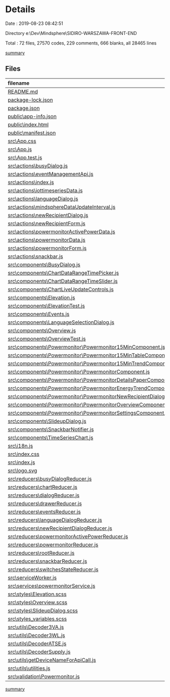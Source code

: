 # Details

Date : 2019-08-23 08:42:51

Directory e:\Dev\Mindsphere\SIDIRO-WARSZAWA-FRONT-END

Total : 72 files,  27570 codes, 229 comments, 666 blanks, all 28465 lines

[summary](results.md)

## Files
| filename | language | code | comment | blank | total |
| :--- | :--- | ---: | ---: | ---: | ---: |
| [README.md](file:///e%3A/Dev/Mindsphere/SIDIRO-WARSZAWA-FRONT-END/README.md) | Markdown | 1 | 0 | 0 | 1 |
| [package-lock.json](file:///e%3A/Dev/Mindsphere/SIDIRO-WARSZAWA-FRONT-END/package-lock.json) | JSON | 17,237 | 0 | 1 | 17,238 |
| [package.json](file:///e%3A/Dev/Mindsphere/SIDIRO-WARSZAWA-FRONT-END/package.json) | JSON | 58 | 0 | 1 | 59 |
| [public\app-info.json](file:///e%3A/Dev/Mindsphere/SIDIRO-WARSZAWA-FRONT-END/public/app-info.json) | JSON | 21 | 0 | 0 | 21 |
| [public\index.html](file:///e%3A/Dev/Mindsphere/SIDIRO-WARSZAWA-FRONT-END/public/index.html) | HTML | 24 | 24 | 1 | 49 |
| [public\manifest.json](file:///e%3A/Dev/Mindsphere/SIDIRO-WARSZAWA-FRONT-END/public/manifest.json) | JSON | 15 | 0 | 1 | 16 |
| [src\App.css](file:///e%3A/Dev/Mindsphere/SIDIRO-WARSZAWA-FRONT-END/src/App.css) | CSS | 0 | 0 | 1 | 1 |
| [src\App.js](file:///e%3A/Dev/Mindsphere/SIDIRO-WARSZAWA-FRONT-END/src/App.js) | JavaScript | 199 | 0 | 9 | 208 |
| [src\App.test.js](file:///e%3A/Dev/Mindsphere/SIDIRO-WARSZAWA-FRONT-END/src/App.test.js) | JavaScript | 8 | 0 | 2 | 10 |
| [src\actions\busyDialog.js](file:///e%3A/Dev/Mindsphere/SIDIRO-WARSZAWA-FRONT-END/src/actions/busyDialog.js) | JavaScript | 12 | 0 | 3 | 15 |
| [src\actions\eventManagementApi.js](file:///e%3A/Dev/Mindsphere/SIDIRO-WARSZAWA-FRONT-END/src/actions/eventManagementApi.js) | JavaScript | 30 | 3 | 4 | 37 |
| [src\actions\index.js](file:///e%3A/Dev/Mindsphere/SIDIRO-WARSZAWA-FRONT-END/src/actions/index.js) | JavaScript | 18 | 0 | 1 | 19 |
| [src\actions\iottimeseriesData.js](file:///e%3A/Dev/Mindsphere/SIDIRO-WARSZAWA-FRONT-END/src/actions/iottimeseriesData.js) | JavaScript | 163 | 5 | 6 | 174 |
| [src\actions\languageDialog.js](file:///e%3A/Dev/Mindsphere/SIDIRO-WARSZAWA-FRONT-END/src/actions/languageDialog.js) | JavaScript | 2 | 0 | 1 | 3 |
| [src\actions\mindsphereDataUpdateInterval.js](file:///e%3A/Dev/Mindsphere/SIDIRO-WARSZAWA-FRONT-END/src/actions/mindsphereDataUpdateInterval.js) | JavaScript | 217 | 10 | 9 | 236 |
| [src\actions\newRecipientDialog.js](file:///e%3A/Dev/Mindsphere/SIDIRO-WARSZAWA-FRONT-END/src/actions/newRecipientDialog.js) | JavaScript | 12 | 0 | 3 | 15 |
| [src\actions\newRecipientForm.js](file:///e%3A/Dev/Mindsphere/SIDIRO-WARSZAWA-FRONT-END/src/actions/newRecipientForm.js) | JavaScript | 6 | 0 | 2 | 8 |
| [src\actions\powermonitorActivePowerData.js](file:///e%3A/Dev/Mindsphere/SIDIRO-WARSZAWA-FRONT-END/src/actions/powermonitorActivePowerData.js) | JavaScript | 103 | 4 | 25 | 132 |
| [src\actions\powermonitorData.js](file:///e%3A/Dev/Mindsphere/SIDIRO-WARSZAWA-FRONT-END/src/actions/powermonitorData.js) | JavaScript | 156 | 3 | 46 | 205 |
| [src\actions\powermonitorForm.js](file:///e%3A/Dev/Mindsphere/SIDIRO-WARSZAWA-FRONT-END/src/actions/powermonitorForm.js) | JavaScript | 16 | 0 | 4 | 20 |
| [src\actions\snackbar.js](file:///e%3A/Dev/Mindsphere/SIDIRO-WARSZAWA-FRONT-END/src/actions/snackbar.js) | JavaScript | 22 | 0 | 5 | 27 |
| [src\components\BusyDialog.js](file:///e%3A/Dev/Mindsphere/SIDIRO-WARSZAWA-FRONT-END/src/components/BusyDialog.js) | JavaScript | 58 | 0 | 6 | 64 |
| [src\components\ChartDataRangeTimePicker.js](file:///e%3A/Dev/Mindsphere/SIDIRO-WARSZAWA-FRONT-END/src/components/ChartDataRangeTimePicker.js) | JavaScript | 67 | 0 | 7 | 74 |
| [src\components\ChartDataRangeTimeSlider.js](file:///e%3A/Dev/Mindsphere/SIDIRO-WARSZAWA-FRONT-END/src/components/ChartDataRangeTimeSlider.js) | JavaScript | 99 | 25 | 13 | 137 |
| [src\components\ChartLiveUpdateControls.js](file:///e%3A/Dev/Mindsphere/SIDIRO-WARSZAWA-FRONT-END/src/components/ChartLiveUpdateControls.js) | JavaScript | 37 | 0 | 6 | 43 |
| [src\components\Elevation.js](file:///e%3A/Dev/Mindsphere/SIDIRO-WARSZAWA-FRONT-END/src/components/Elevation.js) | JavaScript | 2,261 | 0 | 12 | 2,273 |
| [src\components\ElevationTest.js](file:///e%3A/Dev/Mindsphere/SIDIRO-WARSZAWA-FRONT-END/src/components/ElevationTest.js) | JavaScript | 27 | 0 | 7 | 34 |
| [src\components\Events.js](file:///e%3A/Dev/Mindsphere/SIDIRO-WARSZAWA-FRONT-END/src/components/Events.js) | JavaScript | 133 | 0 | 11 | 144 |
| [src\components\LanguageSelectionDialog.js](file:///e%3A/Dev/Mindsphere/SIDIRO-WARSZAWA-FRONT-END/src/components/LanguageSelectionDialog.js) | JavaScript | 60 | 0 | 8 | 68 |
| [src\components\Overview.js](file:///e%3A/Dev/Mindsphere/SIDIRO-WARSZAWA-FRONT-END/src/components/Overview.js) | JavaScript | 1,089 | 3 | 36 | 1,128 |
| [src\components\OverviewTest.js](file:///e%3A/Dev/Mindsphere/SIDIRO-WARSZAWA-FRONT-END/src/components/OverviewTest.js) | JavaScript | 31 | 0 | 7 | 38 |
| [src\components\Powermonitor\Powermonitor15MinComponent.js](file:///e%3A/Dev/Mindsphere/SIDIRO-WARSZAWA-FRONT-END/src/components/Powermonitor/Powermonitor15MinComponent.js) | JavaScript | 299 | 5 | 26 | 330 |
| [src\components\Powermonitor\Powermonitor15MinTableComponent.js](file:///e%3A/Dev/Mindsphere/SIDIRO-WARSZAWA-FRONT-END/src/components/Powermonitor/Powermonitor15MinTableComponent.js) | JavaScript | 171 | 0 | 10 | 181 |
| [src\components\Powermonitor\Powermonitor15MinTrendComponent.js](file:///e%3A/Dev/Mindsphere/SIDIRO-WARSZAWA-FRONT-END/src/components/Powermonitor/Powermonitor15MinTrendComponent.js) | JavaScript | 245 | 0 | 42 | 287 |
| [src\components\Powermonitor\PowermonitorComponent.js](file:///e%3A/Dev/Mindsphere/SIDIRO-WARSZAWA-FRONT-END/src/components/Powermonitor/PowermonitorComponent.js) | JavaScript | 226 | 0 | 20 | 246 |
| [src\components\Powermonitor\PowermonitorDetailsPaperComponent.js](file:///e%3A/Dev/Mindsphere/SIDIRO-WARSZAWA-FRONT-END/src/components/Powermonitor/PowermonitorDetailsPaperComponent.js) | JavaScript | 211 | 2 | 19 | 232 |
| [src\components\Powermonitor\PowermonitorEnergyTrendComponent.js](file:///e%3A/Dev/Mindsphere/SIDIRO-WARSZAWA-FRONT-END/src/components/Powermonitor/PowermonitorEnergyTrendComponent.js) | JavaScript | 269 | 1 | 39 | 309 |
| [src\components\Powermonitor\PowermonitorNewRecipientDialogComponent.js](file:///e%3A/Dev/Mindsphere/SIDIRO-WARSZAWA-FRONT-END/src/components/Powermonitor/PowermonitorNewRecipientDialogComponent.js) | JavaScript | 183 | 1 | 20 | 204 |
| [src\components\Powermonitor\PowermonitorOverviewComponent.js](file:///e%3A/Dev/Mindsphere/SIDIRO-WARSZAWA-FRONT-END/src/components/Powermonitor/PowermonitorOverviewComponent.js) | JavaScript | 46 | 0 | 8 | 54 |
| [src\components\Powermonitor\PowermonitorSettingsComponent.js](file:///e%3A/Dev/Mindsphere/SIDIRO-WARSZAWA-FRONT-END/src/components/Powermonitor/PowermonitorSettingsComponent.js) | JavaScript | 432 | 4 | 29 | 465 |
| [src\components\SlideupDialog.js](file:///e%3A/Dev/Mindsphere/SIDIRO-WARSZAWA-FRONT-END/src/components/SlideupDialog.js) | JavaScript | 762 | 5 | 34 | 801 |
| [src\components\SnackbarNotifier.js](file:///e%3A/Dev/Mindsphere/SIDIRO-WARSZAWA-FRONT-END/src/components/SnackbarNotifier.js) | JavaScript | 61 | 5 | 12 | 78 |
| [src\components\TimeSeriesChart.js](file:///e%3A/Dev/Mindsphere/SIDIRO-WARSZAWA-FRONT-END/src/components/TimeSeriesChart.js) | JavaScript | 190 | 3 | 20 | 213 |
| [src\i18n.js](file:///e%3A/Dev/Mindsphere/SIDIRO-WARSZAWA-FRONT-END/src/i18n.js) | JavaScript | 371 | 28 | 13 | 412 |
| [src\index.css](file:///e%3A/Dev/Mindsphere/SIDIRO-WARSZAWA-FRONT-END/src/index.css) | CSS | 12 | 0 | 2 | 14 |
| [src\index.js](file:///e%3A/Dev/Mindsphere/SIDIRO-WARSZAWA-FRONT-END/src/index.js) | JavaScript | 32 | 5 | 8 | 45 |
| [src\logo.svg](file:///e%3A/Dev/Mindsphere/SIDIRO-WARSZAWA-FRONT-END/src/logo.svg) | XML | 7 | 0 | 1 | 8 |
| [src\reducers\busyDialogReducer.js](file:///e%3A/Dev/Mindsphere/SIDIRO-WARSZAWA-FRONT-END/src/reducers/busyDialogReducer.js) | JavaScript | 22 | 0 | 3 | 25 |
| [src\reducers\chartReducer.js](file:///e%3A/Dev/Mindsphere/SIDIRO-WARSZAWA-FRONT-END/src/reducers/chartReducer.js) | JavaScript | 103 | 0 | 4 | 107 |
| [src\reducers\dialogReducer.js](file:///e%3A/Dev/Mindsphere/SIDIRO-WARSZAWA-FRONT-END/src/reducers/dialogReducer.js) | JavaScript | 45 | 2 | 3 | 50 |
| [src\reducers\drawerReducer.js](file:///e%3A/Dev/Mindsphere/SIDIRO-WARSZAWA-FRONT-END/src/reducers/drawerReducer.js) | JavaScript | 15 | 0 | 2 | 17 |
| [src\reducers\eventsReducer.js](file:///e%3A/Dev/Mindsphere/SIDIRO-WARSZAWA-FRONT-END/src/reducers/eventsReducer.js) | JavaScript | 32 | 0 | 2 | 34 |
| [src\reducers\languageDialogReducer.js](file:///e%3A/Dev/Mindsphere/SIDIRO-WARSZAWA-FRONT-END/src/reducers/languageDialogReducer.js) | JavaScript | 19 | 0 | 2 | 21 |
| [src\reducers\newRecipientDialogReducer.js](file:///e%3A/Dev/Mindsphere/SIDIRO-WARSZAWA-FRONT-END/src/reducers/newRecipientDialogReducer.js) | JavaScript | 25 | 0 | 3 | 28 |
| [src\reducers\powermonitorActivePowerReducer.js](file:///e%3A/Dev/Mindsphere/SIDIRO-WARSZAWA-FRONT-END/src/reducers/powermonitorActivePowerReducer.js) | JavaScript | 26 | 0 | 3 | 29 |
| [src\reducers\powermonitorReducer.js](file:///e%3A/Dev/Mindsphere/SIDIRO-WARSZAWA-FRONT-END/src/reducers/powermonitorReducer.js) | JavaScript | 42 | 0 | 3 | 45 |
| [src\reducers\rootReducer.js](file:///e%3A/Dev/Mindsphere/SIDIRO-WARSZAWA-FRONT-END/src/reducers/rootReducer.js) | JavaScript | 27 | 0 | 2 | 29 |
| [src\reducers\snackbarReducer.js](file:///e%3A/Dev/Mindsphere/SIDIRO-WARSZAWA-FRONT-END/src/reducers/snackbarReducer.js) | JavaScript | 41 | 0 | 6 | 47 |
| [src\reducers\switchesStateReducer.js](file:///e%3A/Dev/Mindsphere/SIDIRO-WARSZAWA-FRONT-END/src/reducers/switchesStateReducer.js) | JavaScript | 1,024 | 0 | 4 | 1,028 |
| [src\serviceWorker.js](file:///e%3A/Dev/Mindsphere/SIDIRO-WARSZAWA-FRONT-END/src/serviceWorker.js) | JavaScript | 92 | 31 | 13 | 136 |
| [src\services\powermonitorService.js](file:///e%3A/Dev/Mindsphere/SIDIRO-WARSZAWA-FRONT-END/src/services/powermonitorService.js) | JavaScript | 72 | 0 | 14 | 86 |
| [src\styles\Elevation.scss](file:///e%3A/Dev/Mindsphere/SIDIRO-WARSZAWA-FRONT-END/src/styles/Elevation.scss) | SCSS | 44 | 0 | 6 | 50 |
| [src\styles\Overview.scss](file:///e%3A/Dev/Mindsphere/SIDIRO-WARSZAWA-FRONT-END/src/styles/Overview.scss) | SCSS | 23 | 0 | 8 | 31 |
| [src\styles\SlideupDialog.scss](file:///e%3A/Dev/Mindsphere/SIDIRO-WARSZAWA-FRONT-END/src/styles/SlideupDialog.scss) | SCSS | 6 | 0 | 1 | 7 |
| [src\styles\_variables.scss](file:///e%3A/Dev/Mindsphere/SIDIRO-WARSZAWA-FRONT-END/src/styles/_variables.scss) | SCSS | 21 | 0 | 4 | 25 |
| [src\utils\Decoder3VA.js](file:///e%3A/Dev/Mindsphere/SIDIRO-WARSZAWA-FRONT-END/src/utils/Decoder3VA.js) | JavaScript | 38 | 18 | 11 | 67 |
| [src\utils\Decoder3WL.js](file:///e%3A/Dev/Mindsphere/SIDIRO-WARSZAWA-FRONT-END/src/utils/Decoder3WL.js) | JavaScript | 29 | 14 | 8 | 51 |
| [src\utils\DecoderATSE.js](file:///e%3A/Dev/Mindsphere/SIDIRO-WARSZAWA-FRONT-END/src/utils/DecoderATSE.js) | JavaScript | 25 | 14 | 8 | 47 |
| [src\utils\DecoderSupply.js](file:///e%3A/Dev/Mindsphere/SIDIRO-WARSZAWA-FRONT-END/src/utils/DecoderSupply.js) | JavaScript | 26 | 14 | 8 | 48 |
| [src\utils\getDeviceNameForApiCall.js](file:///e%3A/Dev/Mindsphere/SIDIRO-WARSZAWA-FRONT-END/src/utils/getDeviceNameForApiCall.js) | JavaScript | 34 | 0 | 0 | 34 |
| [src\utils\utilities.js](file:///e%3A/Dev/Mindsphere/SIDIRO-WARSZAWA-FRONT-END/src/utils/utilities.js) | JavaScript | 16 | 0 | 4 | 20 |
| [src\validation\Powermonitor.js](file:///e%3A/Dev/Mindsphere/SIDIRO-WARSZAWA-FRONT-END/src/validation/Powermonitor.js) | JavaScript | 24 | 0 | 3 | 27 |

[summary](results.md)